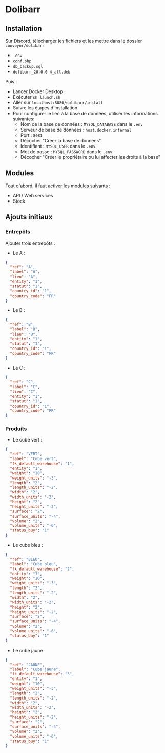 # Dolibarr

## Installation

Sur Discord, télécharger les fichiers et les mettre dans le dossier `conveyor/dolibarr`
- `.env`
- `conf.php`
- `db_backup.sql`
- `dolibarr_20.0.0-4_all.deb`

Puis :
- Lancer Docker Desktop
- Exécuter `sh launch.sh`
- Aller sur `localhost:8080/dolibarr/install`
- Suivre les étapes d'installation
- Pour configurer le lien à la base de données, utiliser les informations suivantes:
  - Nom de la base de données : `MYSQL_DATABASE` dans le `.env`
  - Serveur de base de données : `host.docker.internal`
  - Port : `8081`
  - Décocher "Créer la base de données"
  - Identifiant : `MYSQL_USER` dans le `.env`
  - Mot de passe : `MYSQL_PASSWORD` dans le `.env`
  - Décocher "Créer le propriétaire ou lui affecter les droits à la base"

## Modules

Tout d'abord, il faut activer les modules suivants :

- API / Web services
- Stock

## Ajouts initiaux

### Entrepôts

Ajouter trois entrepôts :

- Le A :

```json
{
  "ref": "A",
  "label": "A",
  "lieu": "A",
  "entity": "1",
  "statut": "1",
  "country_id": "1",
  "country_code": "FR"
}
```

- Le B :

```json
{
  "ref": "B",
  "label": "B",
  "lieu": "B",
  "entity": "1",
  "statut": "1",
  "country_id": "1",
  "country_code": "FR"
}
```

- Le C :

```json
{
  "ref": "C",
  "label": "C",
  "lieu": "C",
  "entity": "1",
  "statut": "1",
  "country_id": "1",
  "country_code": "FR"
}
```

### Produits

- Le cube vert :

```json
{
  "ref": "VERT",
  "label": "Cube vert",
  "fk_default_warehouse": "1",
  "entity": "1",
  "weight": "10",
  "weight_units": "-3",
  "length": "2",
  "length_units": "-2",
  "width": "2",
  "width_units": "-2",
  "height": "2",
  "height_units": "-2",
  "surface": "2",
  "surface_units": "-4",
  "volume": "2",
  "volume_units": "-6",
  "status_buy": "1"
}
```

- Le cube bleu :

```json
{
  "ref": "BLEU",
  "label": "Cube bleu",
  "fk_default_warehouse": "2",
  "entity": "1",
  "weight": "10",
  "weight_units": "-3",
  "length": "2",
  "length_units": "-2",
  "width": "2",
  "width_units": "-2",
  "height": "2",
  "height_units": "-2",
  "surface": "2",
  "surface_units": "-4",
  "volume": "2",
  "volume_units": "-6",
  "status_buy": "1"
}
```

- Le cube jaune :

```json
{
  "ref": "JAUNE",
  "label": "Cube jaune",
  "fk_default_warehouse": "3",
  "entity": "1",
  "weight": "10",
  "weight_units": "-3",
  "length": "2",
  "length_units": "-2",
  "width": "2",
  "width_units": "-2",
  "height": "2",
  "height_units": "-2",
  "surface": "2",
  "surface_units": "-4",
  "volume": "2",
  "volume_units": "-6",
  "status_buy": "1"
}
```
